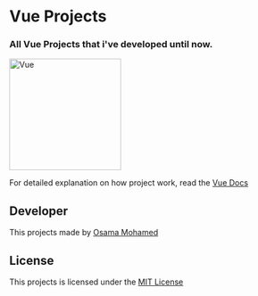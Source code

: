 # Vue Projects
### All Vue Projects that i've developed until now.

[<img src="https://vuejs.org/images/logo.png" width="200" title="Vue" >](https://github.com/OSAMAMOHAMED1234)


For detailed explanation on how project work, read the [Vue Docs](https://vuejs.org/v2/guide)

## Developer
This projects made by [Osama Mohamed](https://www.facebook.com/osama.mohamed.ms)

## License
This projects is licensed under the [MIT License](https://opensource.org/licenses/MIT)
